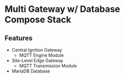 # Multi Gateway w/ Database Compose Stack

## Features

* Central Ignition Gateway
  * MQTT Engine Module
* Site-Level Edge Gateway
  * MQTT Transmission Module
* MariaDB Database
